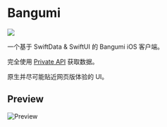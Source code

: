 # Bangumi

[![](https://dcbadge.limes.pink/api/server/nZPTwzXxAX?style=flat)](https://discord.gg/nZPTwzXxAX)

一个基于 SwiftData & SwiftUI 的 Bangumi iOS 客户端。

完全使用 [Private API](https://github.com/bangumi/server-private) 获取数据。

原生并尽可能贴近网页版体验的 UI。

## Preview

![Preview](https://p.sda1.dev/23/53f5d0d95a81a3975c4dc710086084a8/preview-min.png)
